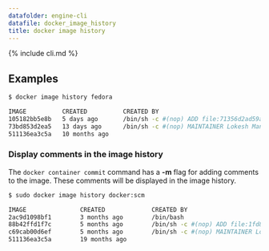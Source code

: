 ```yaml
---
datafolder: engine-cli
datafile: docker_image_history
title: docker image history
---
```


<!--
Sorry, but the contents of this page are automatically generated from
Docker's source code. If you want to suggest a change to the text that appears
here, you'll need to find the string by searching this repo:

https://www.github.com/docker/docker
-->

{% include cli.md %}

## Examples

```bash
$ docker image history fedora

IMAGE          CREATED          CREATED BY                                      SIZE                COMMENT
105182bb5e8b   5 days ago       /bin/sh -c #(nop) ADD file:71356d2ad59aa3119d   372.7 MB
73bd853d2ea5   13 days ago      /bin/sh -c #(nop) MAINTAINER Lokesh Mandvekar   0 B
511136ea3c5a   10 months ago                                                    0 B                 Imported from -
```

### Display comments in the image history

The `docker container commit` command has a **-m** flag for adding comments to the image. These comments will be displayed in the image history.

```bash
$ sudo docker image history docker:scm

IMAGE               CREATED             CREATED BY                                      SIZE                COMMENT
2ac9d1098bf1        3 months ago        /bin/bash                                       241.4 MB            Added Apache to Fedora base image
88b42ffd1f7c        5 months ago        /bin/sh -c #(nop) ADD file:1fd8d7f9f6557cafc7   373.7 MB            
c69cab00d6ef        5 months ago        /bin/sh -c #(nop) MAINTAINER Lokesh Mandvekar   0 B                 
511136ea3c5a        19 months ago                                                       0 B                 Imported from -
```
